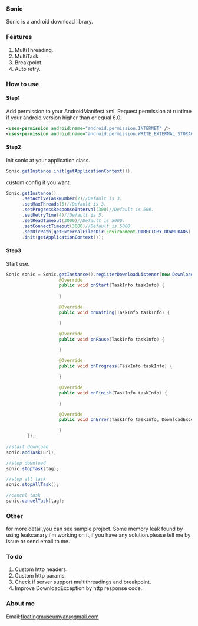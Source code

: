 ### Sonic
Sonic is a android download library.

### Features

1. MultiThreading.
2. MultiTask.
3. Breakpoint.
4. Auto retry.

### How to use

#### Step1
Add permission to your AndroidManifest.xml.
Request permission at runtime if your android version higher than or equal 6.0.
```xml
<uses-permission android:name="android.permission.INTERNET" />
<uses-permission android:name="android.permission.WRITE_EXTERNAL_STORAGE" />
```
#### Step2
Init sonic at your application class.
```java
Sonic.getInstance.init(getApplicationContext()).
```
custom config if you want.
```java
Sonic.getInstance()
      .setActiveTaskNumber(2)//Default is 3.
      .setMaxThreads(5)//Default is 3.
      .setProgressResponseInterval(300)//Default is 500.
      .setRetryTime(4)//Default is 5.
      .setReadTimeout(3000)//Default is 5000.
      .setConnectTimeout(3000)//Default is 5000.
      .setDirPath(getExternalFilesDir(Environment.DIRECTORY_DOWNLOADS).getAbsolutePath())//Default is sdcard/Download
      .init(getApplicationContext());
```
#### Step3
Start use.
```java
Sonic sonic = Sonic.getInstance().registerDownloadListener(new DownloadListener(){
                    @Override
                    public void onStart(TaskInfo taskInfo) {
                        
                    }

                    @Override
                    public void onWaiting(TaskInfo taskInfo) {

                    }

                    @Override
                    public void onPause(TaskInfo taskInfo) {

                    }

                    @Override
                    public void onProgress(TaskInfo taskInfo) {

                    }

                    @Override
                    public void onFinish(TaskInfo taskInfo) {

                    }

                    @Override
                    public void onError(TaskInfo taskInfo, DownloadException downloadException) {

                    }
		});
                
//start download
sonic.addTask(url);

//stop download
sonic.stopTask(tag);

//stop all task
sonic.stopAllTask();

//cancel task
sonic.cancelTask(tag);
```
### Other

for more detail,you can see sample project.
Some memory leak found by using leakcanary.i'm working on it,if you have any solution.please tell me by issue or send email to me.
### To do

1. Custom http headers.
2. Custom http params.
3. Check if server support multithreadings and breakpoint.
4. Improve DownloadException by http response code.

### About me

Email:[floatingmuseumyan@gmail.com](floatingmuseumyan@gmail.com)